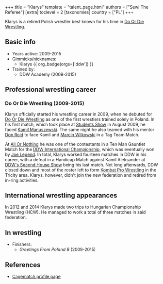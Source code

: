+++
title = "Klarys"
template = "talent_page.html"
authors = ["Sewi The Referee"]
[extra]
toclevel = 2
[taxonomies]
country = ["PL"]
+++

Klarys is a retired Polish wrestler best known for his time in [Do Or Die Wrestling](@/o/ddw.md).

## Basic info

* Years active: 2009-2015
* Gimmicks/nicknames:
  - Klarys {{ org_badge(orgs=['ddw']) }}
* Trained by:
  - DDW Academy (2009-2015)

## Professional wrestling career

### Do Or Die Wrestling (2009-2015)

Klarys officially started his wrestling career in 2009, when he debuted for [Do Or Die Wrestling](@/o/ddw.md) as one of the first wrestlers trained solely in Poland. In his first match, which took place at [Students Show](@/e/ddw/2009-08-08-ddw-student-show.md) in August 2009, he faced [Kamil Manuszewski](@/w/kamil-aleksander.md). The same night he also teamed with his mentor [Don Roid](@/w/don-roid.md) to face Kamil and [Marcin Wilkowski](@/w/jedrus-bulecka.md) in a Tag Team Match.

At [All Or Nothing](@/e/ddw/2010-05-08-ddw-all-or-nothing.md) he was one of the contestants in a Ten Man Gauntlet Match for the [DDW International Championship](@/c/ddw-international-championship.md), which was eventually won by [Joe Legend](@/w/joe-legend.md). In total, Klarys worked fourteen matches in DDW in his career, with a defeat in a Handicap Match against Kamil Aleksander at [DDW's Second House Show](@/e/ddw/2015-05-02-ddw-house-show-2.md) being his last match.
Not long afterwards, DDW closed down and most of the roster left to form [Kombat Pro Wrestling](@/o/kpw.md) in the Tricity area. Klarys, however, didn't join the new federation and retired from in-ring activities.

## International wrestling appearances

In 2012 and 2014 Klarys made two trips to Hungarian Championship Wrestling (HCW). He managed to work a total of three matches in said federation.

## In wrestling

* Finishers:
  - _Greetings From Poland B_ (2009-2015)

## References

* [Cagematch profile page](https://www.cagematch.net/?id=2&nr=10430)
